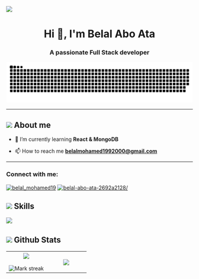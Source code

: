 <!--horizontal divider(gradiant)-->
<img src="https://user-images.githubusercontent.com/73097560/115834477-dbab4500-a447-11eb-908a-139a6edaec5c.gif">


<h1 align="center">Hi 👋, I'm Belal Abo Ata</h1>
<h3 align="center">A passionate Full Stack developer</h3>

<div align="center">
  <a href="https://1999azzar.github.io/1999AZZAR/">
  <img  src="https://github.com/1999AZZAR/1999AZZAR/blob/main/resources/img/grid-snake.svg"
       alt="snake" /></a>
</div>

---
## <picture><img src = "https://github.com/7oSkaaa/7oSkaaa/blob/main/Images/about_me.gif?raw=true" width = 25px></picture> About me
- 🌱 I’m currently learning **React & MongoDB**

- 📫 How to reach me **belalmohamed1992000@gmail.com**
---

<h3 align="left">Connect with me:</h3>
<p align="left">
<a href="https://twitter.com/belal_mohamed19" target="blank"><img align="center" src="https://raw.githubusercontent.com/rahuldkjain/github-profile-readme-generator/master/src/images/icons/Social/twitter.svg" alt="belal_mohamed19" height="30" width="40" /></a>
<a href="https://linkedin.com/in/belal-abo-ata-2692a2128/" target="blank"><img align="center" src="https://raw.githubusercontent.com/rahuldkjain/github-profile-readme-generator/master/src/images/icons/Social/linked-in-alt.svg" alt="belal-abo-ata-2692a2128/" height="30" width="40" /></a>
</p>


## <img  src="https://media2.giphy.com/media/QssGEmpkyEOhBCb7e1/giphy.gif?cid=ecf05e47a0n3gi1bfqntqmob8g9aid1oyj2wr3ds3mg700bl&rid=giphy.gif" width ="25"><b> Skills</b>
<p align="left">
  <a href="https://skillicons.dev">
    <img src="https://skillicons.dev/icons?i=html,css,js,sass,tailwind,react,vue,angular,c,cpp,java,php,python,nodejs,mysql,mongo,linux,git,vim" />
  </a>
</p>

## <img src="https://media.giphy.com/media/iY8CRBdQXODJSCERIr/giphy.gif" width="25"> <b>Github Stats</b>
<table align="center">
<tr border="none">
<td width="50%" align="center">
  
  <img  align="center"  src="https://github-readme-stats.vercel.app/api?username=Belal-Abo-Ata&theme=vue-dark&show_icons=true&hide_border=true&count_private=true" />
  <br></br>
  <img  title="🔥 Get streak stats for your profile at git.io/streak-stats" alt="Mark streak" src="https://github-readme-streak-stats.herokuapp.com/?user=Belal-Abo-Ata&theme=vue-dark&hide_border=true" /> 
</td>

<td width="50%" align="center">

  <img  align="center"  src="https://github-readme-stats.vercel.app/api/top-langs/?username=Belal-Abo-Ata&theme=vue-dark&show_icons=true&hide_border=true&layout=compact"/>
  
  </td>
</tr>
</table>
